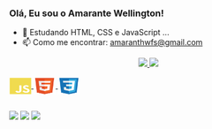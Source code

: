 ### Olá, Eu sou o Amarante Wellington!


- 🌱 Estudando HTML, CSS e JavaScript ...
- 📫 Como me encontrar: amaranthwfs@gmail.com

<div align="center">
  <a href="https://github.com/AmaranteWellington">
  <img height="180em" src="https://github-readme-stats.vercel.app/api?username=AmaranteWellington&show_icons=true&theme=dark&include_all_commits=true&count_private=true"/>
  <img height="180em" src="https://github-readme-stats.vercel.app/api/top-langs/?username=AmaranteWellington&layout=compact&langs_count=7&theme=dark"/>
</div>
  
  <div style="display: inline_block"><br>
  <img align="center" alt="Ama-Js" height="30" width="40" src="https://raw.githubusercontent.com/devicons/devicon/master/icons/javascript/javascript-plain.svg">
  <img align="center" alt="Ama-HTML" height="30" width="40" src="https://raw.githubusercontent.com/devicons/devicon/master/icons/html5/html5-original.svg">
  <img align="center" alt="Ama-CSS" height="30" width="40" src="https://raw.githubusercontent.com/devicons/devicon/master/icons/css3/css3-original.svg">
 
</div>
  
  ##
  
<div> 
  <a href="https://instagram.com/amarantewell/" target="_blank"><img src="https://img.shields.io/badge/-Instagram-%23E4405F?style=for-the-     badge&logo=instagram&logoColor=white" target="_blank"></a>
  <a href = "mailto:amaranthwfs@gmail.com"><img src="https://img.shields.io/badge/-Gmail-%23333?style=for-the-badge&logo=gmail&logoColor=white" target="_blank"></a>
  <a href="https://www.linkedin.com/in/amarante-silva-126619100/" target="_blank"><img src="https://img.shields.io/badge/-LinkedIn-%230077B5?style=for-the-badge&logo=linkedin&logoColor=white" target="_blank"></a> 
</div> 
